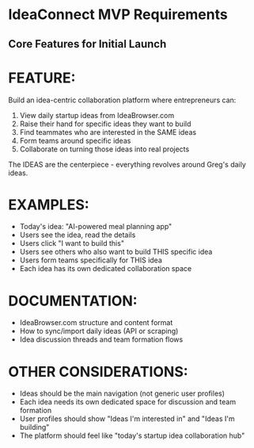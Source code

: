 # IdeaConnect MVP Requirements

## Core Features for Initial Launch

# FEATURE:
Build an idea-centric collaboration platform where entrepreneurs can:
1. View daily startup ideas from IdeaBrowser.com
2. Raise their hand for specific ideas they want to build
3. Find teammates who are interested in the SAME ideas
4. Form teams around specific ideas
5. Collaborate on turning those ideas into real projects

The IDEAS are the centerpiece - everything revolves around Greg's daily ideas.

# EXAMPLES:
- Today's idea: "AI-powered meal planning app" 
- Users see the idea, read the details
- Users click "I want to build this" 
- Users see others who also want to build THIS specific idea
- Users form teams specifically for THIS idea
- Each idea has its own dedicated collaboration space

# DOCUMENTATION:
- IdeaBrowser.com structure and content format
- How to sync/import daily ideas (API or scraping)
- Idea discussion threads and team formation flows

# OTHER CONSIDERATIONS:
- Ideas should be the main navigation (not generic user profiles)
- Each idea needs its own dedicated space for discussion and team formation
- User profiles should show "Ideas I'm interested in" and "Ideas I'm building"
- The platform should feel like "today's startup idea collaboration hub"
